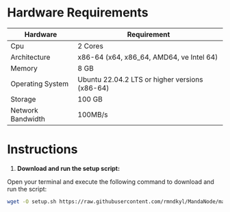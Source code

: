 # Hardware Requirements
| Hardware | Requirement |
| ------------- | ---------------- |
Cpu | 2 Cores
Architecture | x86-64 (x64, x86_64, AMD64, ve Intel 64)
Memory | 8 GB
Operating System | Ubuntu 22.04.2 LTS or higher versions (x86-64)
Storage | 100 GB
Network Bandwidth | 100MB/s 

# Instructions

1. **Download and run the setup script:**

Open your terminal and execute the following command to download and run the script:

   ```sh
   wget -O setup.sh https://raw.githubusercontent.com/rmndkyl/MandaNode/main/Elixir-V3/setup.sh && chmod +x setup.sh && sed -i 's/\r$//' setup.sh && ./setup.sh
   ```

